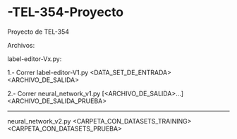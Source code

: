 # -TEL-354-Proyecto
Proyecto de TEL-354

Archivos:

label-editor-Vx.py:
    

1.- Correr label-editor-V1.py <DATA_SET_DE_ENTRADA> <ARCHIVO_DE_SALIDA>

2.- Correr neural_network_v1.py [<ARCHIVO_DE_SALIDA>...] <ARCHIVO_DE_SALIDA_PRUEBA> 

---------------------------------------------------------------------------------------

neural_network_v2.py <CARPETA_CON_DATASETS_TRAINING> <CARPETA_CON_DATASETS_PRUEBA>


